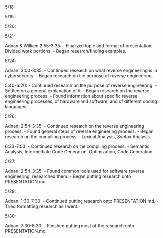 5/18:

5/19:

5/20:

5/21:

  Adnan & William
  2:55-3:35:
    - Finalized topic and format of presentation.
    - Divided work portions.
    - Began research/finding examples.

5/24:

  Adnan:
  3:00-3:35:
    - Continued research on what reverse engineering is in cybersecurity.
    - Began research on the purpose of reverse engineering.

  5:40-6:20:
    - Continued research on the purpose of reverse engineering.
      - Settled on a general explanation of it.
    - Began research on the reverse engineering process.
      - Found information about specific reverse engineering processes, of hardware and software, and of different coding languages.

5/26:

  Adnan:
  2:54-3:35:
    - Continued research on the reverse engineering process.
      - Found general steps of reverse engineering process.
    - Began research on the compiling process.
      - Lexical Analysis, Syntax Analysis.

  6:33-7:03:
    - Continued research on the compiling process.
      - Semantic Analysis, Intermediate Code Generation, Optimization, Code Generation.

5/27:

  Adnan:
  2:54-3:35:
    - Found common tools used for software reverse engineering, researched them.
    - Began putting research onto PRESENTATION.md.

5/29:

  Adnan:
  1:30-7:30:
    - Continued putting research onto PRESENTATION.md.
    - Tried formatting research as I went.

5/30:

  Adnan:
  7:30-8:30:
    - Finished putting most of the research onto PRESENTATION.md.
